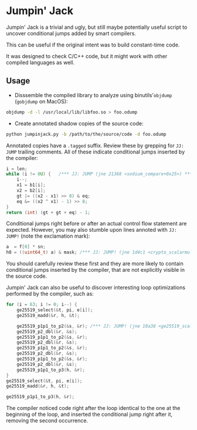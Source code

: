 Jumpin' Jack
============

Jumpin' Jack is a trivial and ugly, but still maybe potentially useful script to uncover conditional jumps added by smart compilers.

This can be useful if the original intent was to build constant-time code.

It was designed to check C/C++ code, but it might work with other compiled languages as well.

Usage
-----

* Disssemble the compiled library to analyze using binutils'`objdump` (`gobjdump` on MacOS):

```sh
objdump -d -l /usr/local/lib/libfoo.so > foo.odump
```

* Create annotated shadow copies of the source code:

```sh
python jumpinjack.py -b /path/to/the/source/code -d foo.odump
```

Annotated copies have a `.tagged` suffix. Review these by grepping for `JJ: JUMP` trailing comments. All of these indicate conditional jumps inserted by the compiler:

```c
i = len;
while (i != 0U) {   /*** JJ: JUMP (jne 21368 <sodium_compare+0x25>) ***/
    i--;
    x1 = b1[i];
    x2 = b2[i];
    gt |= ((x2 - x1) >> 8) & eq;
    eq &= ((x2 ^ x1) - 1) >> 8;
}
return (int) (gt + gt + eq) - 1;
```

Conditional jumps right before or after an actual control flow statement are expected. However, you may also stumble upon lines annoted with `JJ: JUMP!` (note the exclamation mark):

```c
a  = f[0] * sn;
h0 = ((uint64_t) a) & mask; /*** JJ: JUMP! (jne 1d4c1 <crypto_scalarmult_curve25519_ref10+0x19f>) ***/
```

You should carefully review these first and they are more likely to contain conditional jumps inserted by the compiler, that are not explicitly visible in the source code.

Jumpin' Jack can also be useful to discover interesting loop optimizations performed by the compiler, such as:

```c
for (i = 63; i != 0; i--) {
    ge25519_select(&t, pi, e[i]);
    ge25519_madd(&r, h, &t);

    ge25519_p1p1_to_p2(&s, &r);	/*** JJ: JUMP! (jne 10a38 <ge25519_scalarmult+0x285>) ***/
    ge25519_p2_dbl(&r, &s);
    ge25519_p1p1_to_p2(&s, &r);
    ge25519_p2_dbl(&r, &s);
    ge25519_p1p1_to_p2(&s, &r);
    ge25519_p2_dbl(&r, &s);
    ge25519_p1p1_to_p2(&s, &r);
    ge25519_p2_dbl(&r, &s);
    ge25519_p1p1_to_p3(h, &r);
}
ge25519_select(&t, pi, e[i]);
ge25519_madd(&r, h, &t);

ge25519_p1p1_to_p3(h, &r);
```

The compiler noticed code right after the loop identical to the one at the beginning of the loop, and inserted the conditional jump right after it, removing the second occurrence.
